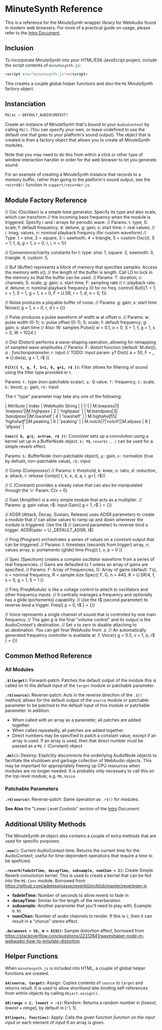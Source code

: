 # MinuteSynth Reference

This is a reference for the MinuteSynth wrapper library for WebAudio found in modern web browsers. For more of a practical guide on usage, please refer to the [Intro Document](intro.md).

## Inclusion

To incorporate MinuteSynth into your HTML/ES6 JavaScript project, include the script contents of `minutesynth.js`:

```html
<script src="minutesynth.js"></script>
```

This creates a couple global helper functions and also the `M$` MinuteSynth factory object.

## Instanciation

```javascript
M$(ac = DEFAULT_AUDIOCONTEXT)
```

Create an instance of MinuteSynth that's bound to your `AudioContext` by calling `M$()`. (You can specify your own, or leave undefined to use the default one that goes to your platform's sound output). The object that is created is then a factory object that allows you to create all MinuteSynth modules.

Note that you may need to do this from within a click or other type of window interaction handler in order for the web browser to let you generate sound.

For an example of creating a MinuteSynth instance that records to a memory buffer, rather than going to the platform's sound output, see the `record8()` function in `support/recorder.js`.

## Module Factory Reference

// Osc (Oscillaor) is a simple tone generator. Specify its type and also scale, which can transform
  // the incoming base frequency when the module is triggered. Specify r and i arrays for periodic wave.
  // Params: t: type; S: scale; f: default frequency; d: detune, g: gain; s: start time; r: real values;
  //         i: imag. values, n: nominal playback frequncy (for custom waveform)
  // Type: 1 = sine, 2 = square, 3 = sawtooth, 4 = triangle, 5 = custom
  Osc({t, S = 1, f, d, g = 1, s = 0, r, i, n = 1})

  // Convenience/clarity constants for t: type:
  sine: 1,
  square: 2,
  sawtooth: 3,
  triangle: 4,
  custom: 5,

  // Buf (Buffer) represents a block of memory that specifies samples. Access the memory with x();
  // the length of the buffer is length. Call L() to lock in the memory so that the buffer can be used.
  // Params: T: duration; c: channels; S: scale; g: gain; s: start time; F: sampling rate
  //         r: playback rate; d: detune; n: nominal playback frequency (0 for no freq. control)
  Buf({T = 1, c = 1, S = 1, g = 1, s = 0, F = U.SR, r = 1, d, n = 0, f})

  // Noise produces a playable buffer of noise.
  // Params: g: gain; s: start time
  Noise({ g = 1, s = 0, r, d } = {})

  // Pulse produces a pulse waveform of width w at offset o.
  // Params: w: pulse width (0-1); o: pulse offset (0-1); S: scale; f: default frequency; g: gain; s: start time
  //         Also: W: samples
  Pulse({ w = 0.1, o = 0, S = 1, f, g = 1, s = 0, W = 1024 }

  // Dist (Distort) performs a wave-shaping operation, allowing for remapping of sampled wave amplitudes
  // Params: F: distort function (default: M$.dw()), a: function parameter, r$: input
  // TODO: Input param: y?
  Dist({ a = 50, F = _ => U.dw(a), g = 1, r$ })

**`Filt({ t, q, f, S=1, b, g=1, r$ })`:** Filter allows for filtering of sound using the filter type provided in `t`.

Params: `t:` type (non-patchable scalar), `q:` Q value, `f:` frequency, `S:` scale, `b:` boost, `g:` gain, `r$:` input

The `t` "type" parameter may take any one of the following:

| Attribute | Index | WebAudio String |
|-|-|
| M$.lowpass | 1 | 'lowpass' |
| M$.highpass | 2 | 'highpass' |
| M$.bandpass | 3 | 'bandpass' |
| M$.lowshelf | 4 | 'lowshelf' |
| M$.highshelf | 5 | 'highshelf' |
| M$.peaking | 6 | 'peaking' |
| M$.notch | 7 | 'notch' |
| M$.allpass | 8 | 'allpass' |

**`Conv({ b, g=1, n=true, r$ })`:** Convolver sets up a convolution using a kernel set up in a BufferNode object. `b: M$.reverb(...)` can be used for a simple reverb effect.

Params: `b:` BufferNode (non-patchable object), `g:` gain, `n:` normalize (true by defualt, non-patchable value), `r$:` input

 // Comp (Compressor) 
  // Params: t: threshold, k: knee, o: ratio, d: reduction, a: attack, r: release
  Comp({ t, k, o, d, a, r, g=1, r$})

 // C (Constant) provides a steady value that can also be manipulated through the 'v' Param.
  C(v = 0)

// Gain (Amplifier) is a very simple module that acts as a multiplier.
  // Params: g: gain value; r$: input
  Gain({ g = 1, r$ } = {})

// ADSR (Attack, Decay, Sustain, Release) uses ADSR parameters to create a module that
  // can allow values to ramp up and down whenever the module is triggered. Use the t$ 
  // (second parameter) to reverse-bind a trigger.
  ADSR(adsr = U._DEFAULT_ADSR, t$)

   // Prog (Program) orchestrates a series of values on a constant output that can be triggered.
  // Params: t: timesteps (seconds from trigger) array, v: values array, p: portamento (glide) time
  Prog({ t, v, p = 0 })

  // Spec (Spectrum) creates a complex oscillator waveform from a series of real frequencies.
  // Gains are defaulted to 1 unless an array of gains are specified.
  // Params: F: Array of frequencies, G: Array of gains (default: 1's), n = nominal frequency, R = sample size
  Spec({ F, G, n = 440, R = U.SR/4, f, s = 0, g = 1, S = 1 })

  // Freq (FreqModule) is like a voltage control to attach to oscillators and other frequency inputs.
  // It centrally manages a frequency and optionally has a glide (portamento) capability.
  // Use the t$ (second parameter) to reverse-bind a trigger.
  Freq({ p = 0, t$ } = {})

// Voice represents a single channel of sound that is controlled by one main frequency.
  // The gain g is the final "volume control" and its output is the AudioContext's destination.
  // Set v to zero to disable attaching to ac.destination. You can get final WebAudio from .z.
  // An automatically generated frequency controller is available at .f.
  Voice({ g = 0.5, v = 1, p, r$ } = {})



## Common Method Reference

### All Modules

**`.$(target)`:** Forward-patch: Patches the default output of the module this is called on to the default input of the `target` module or patchable parameter.

**`.r$(source)`:** Reverse-patch: Acts in the reverse direction of the `.$()` method; allows for the default output of the `source` module or patchable parameter to be patched to the default input of this module or patchable parameter. In addition:

* When called with an array as a parameter, all patches are added together.
* When called repeatedly, all patches are added together.
* Direct numbers may be specified to patch a constant value, except if an array is used. If an array is used, then that direct number must be passed as a `M$.C` (Constant) object.

**`.del()`:** Destroy: Explicitly disconnects the underlying AudioNode objects to facilitate the shutdown and garbage collection of WebAudio objects. This may be important for appropriately freeing up CPU resources when modules are no longer needed. It is probably only necessary to call this on the top-level module; e.g. `M$.Voice`.

### Patchable Parameters

**`.r$(source)`:** Reverse-patch: Same operation as `.r$()` for modules.

**See Also** the "Lower Level Controls" section of the [Intro](intro.md) Document.

## Additional Utility Methods

The MinuteSynth `$M` object also contains a couple of extra methods that are used for specific purposes:

**`.now()`:** Current AudioContext time: Returns the current time for the AudioContext; useful for time-dependent operations that require a time to be speficied.

**`.reverb(fadeInTime, decayTime, subsample, numChan = 2)`:** Create Simple Reverb convolution kernel: This is used to create a kernel that can be fed into the `M$.Conv` module. Borrowed from: https://github.com/adelespinasse/reverbGen/blob/master/reverbgen.js

* **fadeInTime:** Number of seconds to allow reverb to fade in
* **decayTime:** Similar for the length of the reverberation
* **subsample:** Another parameter that you'll need to play with. Example: `0.95`
* **numChan:** Number of audio channels to render. If this is `2`, then it can result in a "chorus" stereo effect.

**`.dw(amount = 50, W = 8192)`:** Sample distortion effect, borrowed from https://stackoverflow.com/questions/22312841/waveshaper-node-in-webaudio-how-to-emulate-distortion

## Helper Functions

When `minutesynth.js` is included into HTML, a couple of global helper functions are created.

**`$A(source, target)`:** Assign: Copies contents of `source` to `target` and returns result. It is used to allow shorthand late-binding self-references from within objects by calling `Object.assign()`.

**`$R(range = 2, lowest = -1)`:** Random: Returns a random number in [*lowest*, *lowest* + *range*], by default in [-1, 1].

**`$Y(inputs, function)`:** Apply: Calls the given function *function* on the input *input* or each element of *input* if an array is given.
